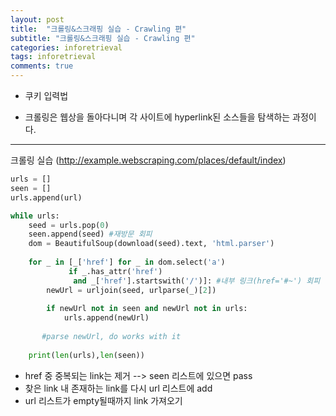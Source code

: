 ```yaml
---
layout: post
title:  "크롤링&스크래핑 실습 - Crawling 편"
subtitle: "크롤링&스크래핑 실습 - Crawling 편"
categories: inforetrieval
tags: inforetrieval
comments: true
---
```




- 쿠키 입력법

  
- 크롤링은 웹상을 돌아다니며 각 사이트에 hyperlink된 소스들을 탐색하는 과정이다.

---

크롤링 실습 (http://example.webscraping.com/places/default/index)

~~~python
urls = []
seen = []
urls.append(url)

while urls:
    seed = urls.pop(0)
    seen.append(seed) #재방문 회피
    dom = BeautifulSoup(download(seed).text, 'html.parser')
   
    for _ in [_['href'] for _ in dom.select('a')
             if _.has_attr('href') 
              and _['href'].startswith('/')]: #내부 링크(href='#~') 회피
        newUrl = urljoin(seed, urlparse(_)[2])
        
        if newUrl not in seen and newUrl not in urls:
            urls.append(newUrl)
            
       #parse newUrl, do works with it
    
    print(len(urls),len(seen))
~~~



- href 중 중복되는 link는 제거 --> seen 리스트에 있으면 pass
- 찾은 link 내 존재하는 link를 다시 url 리스트에 add
- url 리스트가 empty될때까지 link 가져오기

